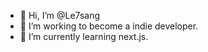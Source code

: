 - 👋 Hi, I’m @Le7sang
- 👀 I’m working to become a indie developer.
- 🌱 I’m currently learning next.js.


<!---
Le7sang/Le7sang is a ✨ special ✨ repository because its `README.md` (this file) appears on your GitHub profile.
You can click the Preview link to take a look at your changes.
--->
